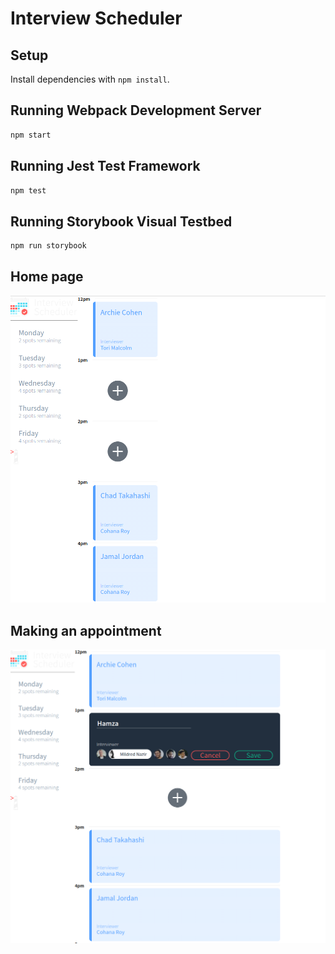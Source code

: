 # Interview Scheduler

## Setup

Install dependencies with `npm install`.

## Running Webpack Development Server

```sh
npm start
```

## Running Jest Test Framework

```sh
npm test
```

## Running Storybook Visual Testbed

```sh
npm run storybook
```

## Home page

!["screenshot of Home page"](https://github.com/SyedHamzaAsim/scheduler/blob/master/Pics/Opening.png?raw=true)

## Making an appointment
!["screenshot of the input field in the appointment form"](https://github.com/SyedHamzaAsim/scheduler/blob/master/Pics/Selector.png?raw=true)



